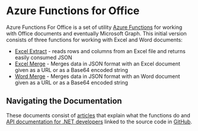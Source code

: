 # Azure Functions for Office
Azure Functions For Office is a set of utility [Azure Functions](https://azure.microsoft.com/en-us/services/functions/) for working with Office documents and eventually Microsoft Graph. 
This initial version consists of three functions for working with Excel and Word documents:
* [Excel Extract](articles/ExcelExtract.html) - reads rows and columns from an Excel file and returns easily consumed JSON
* [Excel Merge](articles/ExcelMerge.html) - Merges data in JSON format with an Excel document given as a URL or as a Base64 encoded string
* [Word Merge](articles/WordMerge.html) - Merges data in JSON format with an Word document given as a URL or as a Base64 encoded string

## Navigating the Documentation
These documents consist of [articles](articles/intro.html) that explain what the functions do and [API documentation for .NET developers](api/index.html) linked to the source code in [GitHub](https://github.com/InstantQuick/AzureFunctionsForOffice).
